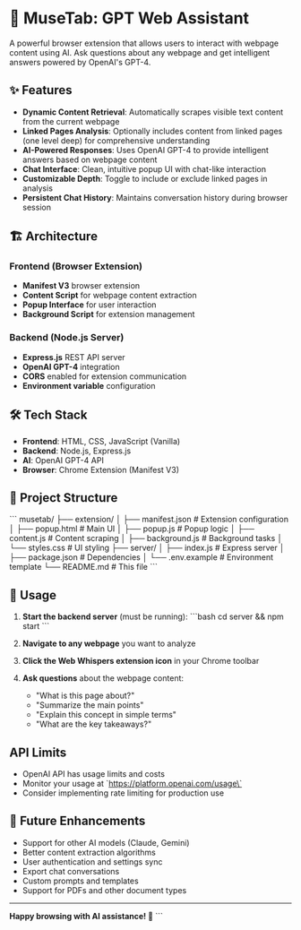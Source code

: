 # 🧠 MuseTab: GPT Web Assistant

A powerful browser extension that allows users to interact with webpage content using AI. Ask questions about any webpage and get intelligent answers powered by OpenAI's GPT-4.

## ✨ Features

- **Dynamic Content Retrieval**: Automatically scrapes visible text content from the current webpage
- **Linked Pages Analysis**: Optionally includes content from linked pages (one level deep) for comprehensive understanding
- **AI-Powered Responses**: Uses OpenAI GPT-4 to provide intelligent answers based on webpage content
- **Chat Interface**: Clean, intuitive popup UI with chat-like interaction
- **Customizable Depth**: Toggle to include or exclude linked pages in analysis
- **Persistent Chat History**: Maintains conversation history during browser session

## 🏗️ Architecture

### Frontend (Browser Extension)
- **Manifest V3** browser extension
- **Content Script** for webpage content extraction
- **Popup Interface** for user interaction
- **Background Script** for extension management

### Backend (Node.js Server)
- **Express.js** REST API server
- **OpenAI GPT-4** integration
- **CORS** enabled for extension communication
- **Environment variable** configuration

## 🛠️ Tech Stack

- **Frontend**: HTML, CSS, JavaScript (Vanilla)
- **Backend**: Node.js, Express.js
- **AI**: OpenAI GPT-4 API
- **Browser**: Chrome Extension (Manifest V3)

## 📁 Project Structure

\`\`\`
musetab/
├── extension/
│   ├── manifest.json          # Extension configuration
│   ├── popup.html            # Main UI
│   ├── popup.js              # Popup logic
│   ├── content.js            # Content scraping
│   ├── background.js         # Background tasks
│   └── styles.css            # UI styling
├── server/
│   ├── index.js              # Express server
│   ├── package.json          # Dependencies
│   └── .env.example          # Environment template
└── README.md                 # This file
\`\`\`

## 🎯 Usage

1. **Start the backend server** (must be running):
   \`\`\`bash
   cd server && npm start
   \`\`\`

2. **Navigate to any webpage** you want to analyze

3. **Click the Web Whispers extension icon** in your Chrome toolbar

4. **Ask questions** about the webpage content:
   - "What is this page about?"
   - "Summarize the main points"
   - "Explain this concept in simple terms"
   - "What are the key takeaways?"

## API Limits

- OpenAI API has usage limits and costs
- Monitor your usage at \`https://platform.openai.com/usage\`
- Consider implementing rate limiting for production use

## 🔮 Future Enhancements

- Support for other AI models (Claude, Gemini)
- Better content extraction algorithms
- User authentication and settings sync
- Export chat conversations
- Custom prompts and templates
- Support for PDFs and other document types

---

**Happy browsing with AI assistance! 🚀**
\`\`\`

 
 
